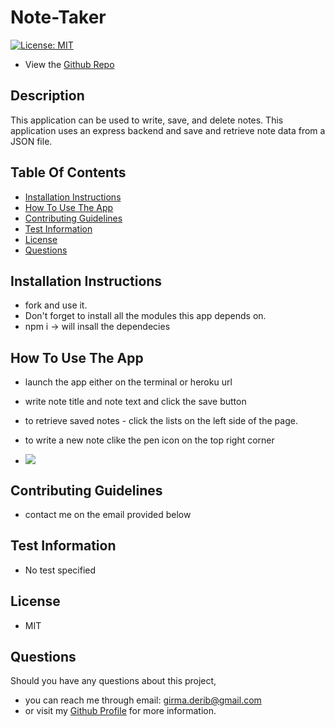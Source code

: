 
# Note-Taker 

[![License: MIT](https://img.shields.io/badge/License-MIT-yellow.svg)](https://opensource.org/licenses/MIT)

* View the [Github Repo](https://github.com/girmaD/Note-Taker)


## Description
  This application can be used to write, save, and delete notes. This application uses an express backend and save and retrieve note data from a JSON file.

## Table Of Contents 
* [Installation Instructions](#Installation-Instructions)
* [How To Use The App](#How-To-Use-The-App)
* [Contributing Guidelines](#Contributing-Guidelines)
* [Test Information](#Test-Information)
* [License](#License)
* [Questions](#Questions)


## Installation Instructions

 * fork and use it.
 * Don't forget to install all the modules this app depends on.
 * npm i -> will insall the dependecies

## How To Use The App
- launch the app either on the terminal or heroku url
- write note title and note text and click the save button
- to retrieve saved notes - click the lists on the left side of the page.
- to write a new note clike the pen icon on the top right corner

- ![](https://media.giphy.com/media/kqigouLSE9uZpcRXeR/giphy.gif)

## Contributing Guidelines
 * contact me on the email provided below

## Test Information
  * No test specified

## License

 * MIT

## Questions

Should you have any questions about this project,
  * you can reach me through email: [girma.derib@gmail.com](mailto:girma.derib@gmail.com) 
  * or visit my [Github Profile](https://github.com/girmaD) for more information.



